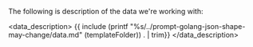 The following is description of the data we're working with:

<data_description>
{{ include (printf "%s/../prompt-golang-json-shape-may-change/data.md" (templateFolder)) . | trim}}
</data_description>

